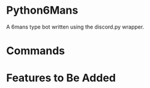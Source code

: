 # Python6Mans
A 6mans type bot written using the discord.py wrapper. 

# Commands

# Features to Be Added
